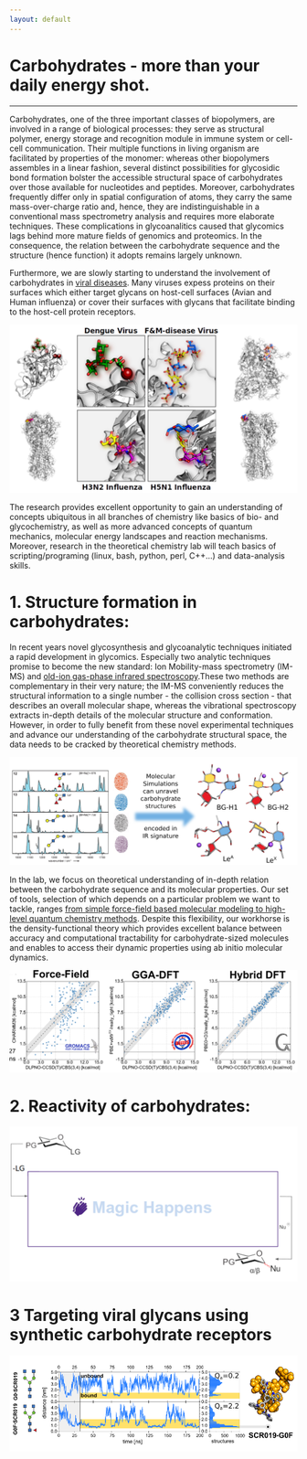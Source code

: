 ```yaml
---
layout: default
---
```


# Carbohydrates - more than your daily energy shot. 

---

Carbohydrates, one of the three important classes of biopolymers, are involved in a range of biological processes: they serve as structural polymer, energy storage and recognition module in immune system or cell-cell communication. Their multiple functions in living organism are facilitated by properties of the monomer: whereas other biopolymers assembles in a linear fashion, several distinct possibilities for glycosidic bond formation bolster the accessible structural space of carbohydrates over those available for nucleotides and peptides. Moreover, carbohydrates frequently differ only in spatial configuration of atoms, they carry the same mass-over-charge ratio and, hence, they are indistinguishable in a conventional mass spectrometry analysis and requires more elaborate techniques. These complications in glycoanalitics caused that glycomics lags behind more mature fields of genomics and proteomics. In the consequence, the relation between the carbohydrate sequence and the structure (hence function) it adopts remains largely unknown.

Furthermore, we are slowly starting to understand the involvement of carbohydrates in [viral diseases](https://pubs.acs.org/doi/abs/10.1021/acs.biochem.0c00732). Many viruses expess proteins on their surfaces which either target glycans on host-cell surfaces (Avian and Human influenza) or cover their surfaces with glycans that facilitate binding to the host-cell protein receptors. 

![Viruses](/assets/img/Viruses.png)


The research provides excellent opportunity to gain an understanding of concepts ubiquitous in all branches of chemistry like basics of bio- and glycochemistry, as well as more advanced concepts of quantum mechanics, molecular energy landscapes and reaction mechanisms. Moreover, research in the theoretical chemistry lab will teach basics of scripting/programing (linux, bash, python, perl, C++...) and data-analysis skills.

# 1. Structure formation in carbohydrates:


In recent years novel glycosynthesis and glycoanalytic techniques initiated a rapid development in glycomics. Especially two analytic techniques promise to become the new standard: Ion Mobility-mass spectrometry (IM-MS) and [old-ion gas-phase infrared spectroscopy](https://onlinelibrary.wiley.com/doi/full/10.1002/anie.201702896).These two methods are complementary in their very nature; the IM-MS conveniently reduces the structural information to a single number - the collision cross section - that describes an overall molecular shape, whereas the vibrational spectroscopy extracts in-depth details of the molecular structure and conformation. However, in order to fully benefit from these novel experimental techniques and advance our understanding of the carbohydrate structural space, the data needs to be cracked by theoretical chemistry methods.

![IR-structure](/assets/img/IR-structure.png)

In the lab, we focus on theoretical understanding of in-depth relation between the carbohydrate sequence and its molecular properties. Our set of tools, selection of which depends on a particular problem we want to tackle, ranges [from simple force-field based molecular modeling to high-level quantum chemistry methods](https://pubs.acs.org/doi/full/10.1021/acs.jctc.6b00876). Despite this flexibility, our workhorse is the density-functional theory which provides excellent balance between accuracy and computational tractability for carbohydrate-sized molecules and enables to access their dynamic properties using ab initio molecular dynamics.

![Benchmark](/assets/img/benchmark_plots.png)

# 2. Reactivity of carbohydrates:




![glycR](/assets/img/glycR.png)

# 3 Targeting viral glycans using synthetic carbohydrate receptors



![SCR-Nglyca](/assets/img/TrajBind.png)

